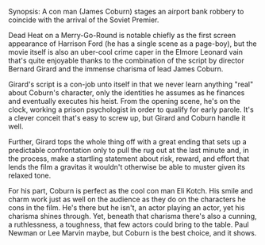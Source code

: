 Synopsis: A con man (James Coburn) stages an airport bank robbery to coincide with the arrival of the Soviet Premier.

Dead Heat on a Merry-Go-Round is notable chiefly as the first screen appearance of Harrison Ford (he has a single scene as a page-boy), but the movie itself is also an uber-cool crime caper in the Elmore Leonard vain that's quite enjoyable thanks to the combination of the script by director Bernard Girard and the immense charisma of lead James Coburn.

Girard's script is a con-job unto itself in that we never learn anything "real" about Coburn's character, only the identities he assumes as he finances and eventually executes his heist. From the opening scene, he's on the clock, working a prison psychologist in order to qualify for early parole. It's a clever conceit that's easy to screw up, but Girard and Coburn handle it well.

Further, Girard tops the whole thing off with a great ending that sets up a predictable confrontation only to pull the rug out at the last minute and, in the process, make a startling statement about risk, reward, and effort that lends the film a gravitas it wouldn't otherwise be able to muster given its relaxed tone.

For his part, Coburn is perfect as the cool con man Eli Kotch. His smile and charm work just as well on the audience as they do on the characters he cons in the film. He's there but he isn't, an actor playing an actor, yet his charisma shines through. Yet, beneath that charisma there's also a cunning, a ruthlessness, a toughness, that few actors could bring to the table. Paul Newman or Lee Marvin maybe, but Coburn is the best choice, and it shows.

